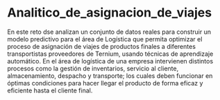 # Analitico_de_asignacion_de_viajes

En este reto dse analizan un conjunto de datos reales para construir un modelo predictivo para el área de Logística que permita optimizar el proceso de asignación de viajes de productos finales a diferentes transportistas proveedores de Ternium, usando técnicas de aprendizaje automático.  En el área de logística de una empresa intervienen distintos procesos como la gestión de inventarios, servicio al cliente, almacenamiento, despacho y transporte; los cuales deben funcionar en óptimas condiciones para hacer llegar el producto de forma eficaz y eficiente hasta el cliente final.

